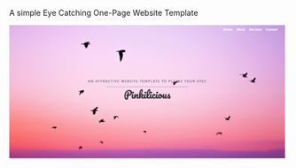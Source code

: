 A simple Eye Catching One-Page Website Template

![alt text](https://raw.githubusercontent.com/vemarun/Website-Template-1/master/img/screen.png)
